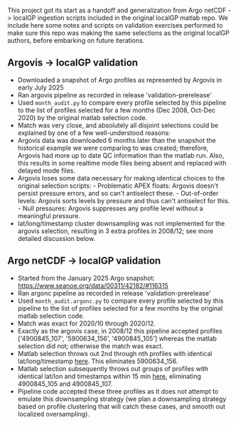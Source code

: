 This project got its start as a handoff and generalization from Argo netCDF -> localGP ingestion scripts included in the original localGP matlab repo. We include here some notes and scripts on validation exercises performed to make sure this repo was making the same selections as the original localGP authors, before embarking on future iterations.

## Argovis -> localGP validation

 - Downloaded a snapshot of Argo profiles as represented by Argovis in early July 2025
 - Ran argovis pipeline as recorded in release 'validation-prerelease'
 - Used `month_audit.py` to compare every profile selected by this pipeline to the list of profiles selected for a few months (Dec 2008, Oct-Dec 2020) by the original matlab selection code.
  - Match was very close, and absolutely all disjoint selections could be explained by one of a few well-understood reasons:
   - Argovis data was downloaded 6 months later than the snapshot the historical example we were comparing to was created; therefore, Argovis had more up to date QC information than the matlab run. Also, this results in some realtime mode files being absent and replaced with delayed mode files.
   - Argovis loses some data necessary for making identical choices to the original selection scripts:
    - Problematic APEX floats: Argovis doesn't persist pressure errors, and so can't antiselect these.
    - Out-of-order levels: Argovis sorts levels by pressure and thus can't antiselect for this.
    - Null pressures: Argovis suppresses any profile level without a meaningful pressure.
   - lat/long/timestamp cluster downsampling was not implemented for the argovis selection, resulting in 3 extra profiles in 2008/12; see more detailed discussion below.

## Argo netCDF -> localGP validation

 - Started from the January 2025 Argo snapshot: https://www.seanoe.org/data/00311/42182/#116315
 - Ran argonc pipeline as recorded in release 'validation-prerelease'
 - Used `month_audit.argonc.py` to compare every profile selected by this pipeline to the list of profiles selected for a few months by the original matlab selection code.
  - Match was exact for 2020/10 through 2020/12.
  - Exactly as the argovis case, in 2008/12 this pipeline accepted profiles ['4900845_107', '5900634_156', '4900845_105'] whereas the matlab selection did not; otherwise the match was exact.
   - Matlab selection throws out 2nd through nth profiles with identical lat/long/timestamp [here](https://github.com/argovis/localGP/blob/6f92c65f7d1a878717673ec9f645bec53ef76815/OHC_analysis-code-only/selectionAndVerticalIntegrationPchipTrapzInterpolation.m#L63-L76). This eliminates 5900634_156.
   - Matlab selection subsequently throws out groups of profiles with identical lat/lon and timestamps within 15 min [here](https://github.com/argovis/localGP/blob/6f92c65f7d1a878717673ec9f645bec53ef76815/OHC_analysis-code-only/selectionAndVerticalIntegrationPchipTrapzInterpolation.m#L78-L103), eliminating 4900845_105 and 4900845_107.
   - Pipeline code accepted these three profiles as it does not attempt to emulate this downsampling strategy (we plan a downsampling strategy based on profile clustering that will catch these cases, and smooth out localized oversampling).

